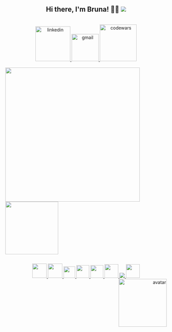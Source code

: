 <h2 align="center"> 
  Hi there, I'm Bruna! 👩‍💻
  <img src="https://www.codewars.com/users/romeiro-bru/badges/micro" />
</h2>  
<br>

<div align="center">
   <a href="https://www.linkedin.com/in/romeiro-bruna" target="_blank" >
    <img width="109rem" src="https://img.shields.io/badge/LinkedIn-0077B5?style=for-the-badge&logo=linkedin&logoColor=white" alt="linkedin" />
  </a>
   <a href="mailto:bruna.s.romeiro@gmail.com" target="_blank" >
    <img width="85rem" src="https://img.shields.io/badge/Gmail-D14836?style=for-the-badge&logo=gmail&logoColor=white" alt="gmail" />
  </a>
  <a href="https://www.codewars.com/users/romeiro-bru" target="_blank" >
    <img width="115rem" src="https://img.shields.io/badge/Codewars-B1361E?style=for-the-badge&logo=codewars&logoColor=white" alt="codewars" />
  </a>
</div>
<br>

<div>
  <a href="https://github.com/romeiro-bru/github-readme-stats">
    <img width="420rem" align="center" src="https://github-readme-stats.vercel.app/api?username=romeiro-bru&show_icons=true&theme=cobalt" />
  </a>

  <a href="https://https://github.com/romeiro-bru/romeiro-bru&layout=compact">
    <img height="165rem" align="center" src="https://github-readme-stats.vercel.app/api/top-langs/?username=romeiro-bru&layout=compact&theme=cobalt&hide=Ruby" />
  </a>
</div>

##

<div align="center">
  <a href="https://github.com/romeiro-bru?tab=repositories" target="_blank">
    <img width="45rem"  src="https://cdn.jsdelivr.net/gh/devicons/devicon/icons/html5/html5-original-wordmark.svg" />
    <img width="45rem" src="https://cdn.jsdelivr.net/gh/devicons/devicon/icons/css3/css3-original-wordmark.svg" />
    <img width="36rem" src="https://cdn.jsdelivr.net/gh/devicons/devicon/icons/javascript/javascript-original.svg" />
    <img width="40rem"  src="https://cdn.jsdelivr.net/gh/devicons/devicon/icons/react/react-original-wordmark.svg" />
    <img width="40rem" src="https://cdn.jsdelivr.net/gh/devicons/devicon/icons/vscode/vscode-original-wordmark.svg" />
    <img width="43rem" width="45rem" src="https://cdn.jsdelivr.net/gh/devicons/devicon/icons/git/git-original.svg" />
    <img src="https://img.icons8.com/color/48/000000/notion--v1.png" />
    <img width="43rem" src="https://cdn.jsdelivr.net/gh/devicons/devicon/icons/github/github-original.svg" />
  </a>
</div>

<div align="right">
 <img  src="https://user-images.githubusercontent.com/56081906/147680402-8434cd2f-6781-4fbe-9edc-8a2be5fb2b64.png"  height="150" alt="avatar">
</div>



<!--
**romeiro-bru/romeiro-bru** is a ✨ _special_ ✨ repository because its `README.md` (this file) appears on your GitHub profile.

Here are some ideas to get you started:

- 🔭 I’m currently working on ...
- 🌱 I’m currently learning ...
- 👯 I’m looking to collaborate on ...
- 🤔 I’m looking for help with ...
- 💬 Ask me about ...
- 📫 How to reach me: ...
- 😄 Pronouns: ...
- ⚡ Fun fact: ...
-->

